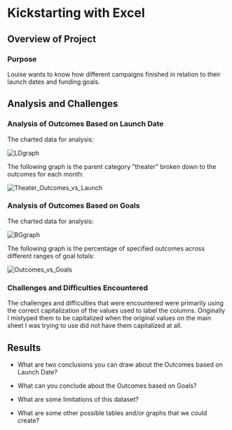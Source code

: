 # Kickstarting with Excel

## Overview of Project
### Purpose
Louise wants to know how different campaigns finished in relation to their launch dates and funding goals. 

## Analysis and Challenges
### Analysis of Outcomes Based on Launch Date
The charted data for analysis:

![LDgraph](https://user-images.githubusercontent.com/101137700/160508543-9fb238f4-b64b-4215-809e-55d5ee3a97a2.png)

The following graph is the parent category "theater" broken down to the outcomes for each month:

![Theater_Outcomes_vs_Launch](https://user-images.githubusercontent.com/101137700/160508225-9f24bca9-18da-4bb7-a9e7-4624a5729aec.png)

### Analysis of Outcomes Based on Goals

The charted data for analysis:

![BGgraph](https://user-images.githubusercontent.com/101137700/160508791-998d404e-b5b4-4a36-935b-ee3bb4358b2c.png)

The following graph is the percentage of specified outcomes across different ranges of goal totals:

![Outcomes_vs_Goals](https://user-images.githubusercontent.com/101137700/160508815-9ad73c5b-c76d-48d1-b43c-3e7345e69f5b.png)

### Challenges and Difficulties Encountered
The challenges and difficulties that were encountered were primarily using the correct capitalization of the values used to label the columns. Originally I mistyped them to be capitalized when the original values on the main sheet I was trying to use did not have them capitalized at all. 

## Results

- What are two conclusions you can draw about the Outcomes based on Launch Date?

- What can you conclude about the Outcomes based on Goals?

- What are some limitations of this dataset?

- What are some other possible tables and/or graphs that we could create?
